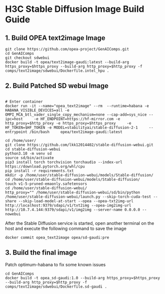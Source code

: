 # H3C Stable Diffusion Image Build Guide

## 1. Build OPEA text2image Image

```shell
git clone https://github.com/opea-project/GenAIComps.git
cd GenAIComps
git checkout sdwebui
docker build -t opea/text2image-gaudi:latest --build-arg https_proxy=$https_proxy --build-arg http_proxy=$http_proxy -f comps/text2image/sdwebui/Dockerfile.intel_hpu .
```


## 2. Build Patched SD webui Image

```shell

# Enter container
docker run -it --name="opea_text2image" --rm  --runtime=habana -e HABANA_VISIBLE_DEVICES=all -e OMPI_MCA_btl_vader_single_copy_mechanism=none --cap-add=sys_nice --ipc=host     -e HF_ENDPOINT=https://hf-mirror.com -e http_proxy=$http_proxy -e https_proxy=$https_proxy     -e HF_TOKEN=$HF_TOKEN -e MODEL=stabilityai/stable-diffusion-2-1     --entrypoint /bin/bash     opea/text2image-gaudi:latest

cd /home/user/
git clone https://github.com/lkk12014402/stable-diffusion-webui.git
cd stable-diffusion-webui
python3.10 -m venv sd
source sd/bin/activate
pip3 install torch torchvision torchaudio --index-url https://download.pytorch.org/whl/cpu
pip install -r requirements.txt
mkdir -p /home/user/stable-diffusion-webui/models/Stable-diffusion/
cd /home/user/stable-diffusion-webui/models/Stable-diffusion/
touch v1-5-pruned-emaonly.safetensors
cd /home/user/stable-diffusion-webui/
http_proxy="" /home/user/stable-diffusion-webui/sd/bin/python /home/user/stable-diffusion-webui/launch.py --skip-torch-cuda-test --share --skip-load-model-at-start --opea --opea-txt2img-url http://localhost:9379/sdapi/v1/txt2img --opea-img2img-url http://10.7.4.144:9379/sdapi/v1/img2img --server-name 0.0.0.0 --nowebui
```

After the Stable Diffusion service is started, open another terminal on the host and execute the following command to save the image

```shell
docker commit opea_text2image opea/sd-gaudi:pre
```

## 3. Build the final image 
Patch optimum-habana to fix some known issues
```shell
cd GenAIComps
docker build -t opea_sd-gaudi:1.0 --build-arg https_proxy=$https_proxy --build-arg http_proxy=$http_proxy -f comps/text2image/sdwebui/Dockerfile.sd-gaudi .
```
